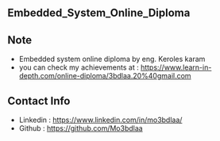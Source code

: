 ## Embedded_System_Online_Diploma ##

## Note
- Embedded system online diploma by eng. Keroles karam 
- you can check my achievements at : <a href="https://www.learn-in-depth.com/online-diploma/3bdlaa.20%40gmail.com">https://www.learn-in-depth.com/online-diploma/3bdlaa.20%40gmail.com</a>

## Contact Info
- Linkedin : <a href="https://www.linkedin.com/in/mo3bdlaa/">https://www.linkedin.com/in/mo3bdlaa/</a>
- Github : <a href="https://github.com/Mo3bdlaa">https://github.com/Mo3bdlaa</a>

